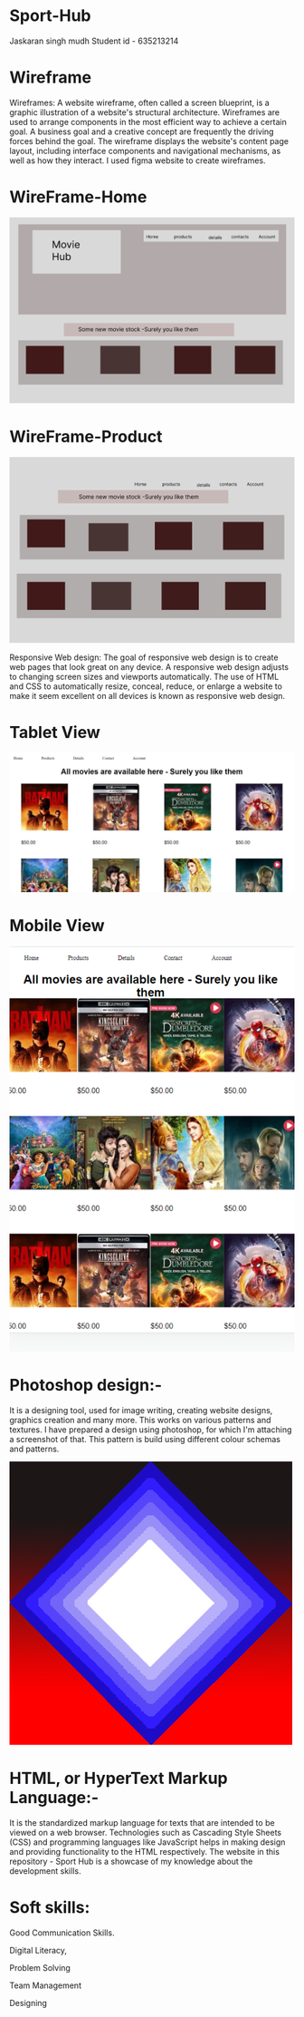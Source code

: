 # Sport-Hub
Jaskaran singh mudh
Student id - 635213214
# Wireframe
Wireframes: A website wireframe, often called a screen blueprint, is a graphic illustration of a website's structural architecture. Wireframes are used to arrange components in the most efficient way to achieve a certain goal. A business goal and a creative concept are frequently the driving forces behind the goal. The wireframe displays the website's content page layout, including interface components and navigational mechanisms, as well as how they interact. I used figma website to create wireframes.

# WireFrame-Home
![Alt text](./Home-wireframe.png?raw=true "Title")
# WireFrame-Product
![Alt text](./Product-wireframe.png?raw=true "Title")


Responsive Web design: The goal of responsive web design is to create web pages that look great on any device. A responsive web design adjusts to changing screen sizes and viewports automatically. The use of HTML and CSS to automatically resize, conceal, reduce, or enlarge a website to make it seem excellent on all devices is known as responsive web design.
# Tablet View
![Alt text](./screenshot-2.png?raw=true "Title")
# Mobile View
![Alt text](./screenshot-1.png?raw=true "Title")

# Photoshop design:-

It is a  designing tool, used for image writing, creating website designs, graphics creation and many more. This works on various patterns and textures. I have prepared a design using photoshop, for which I'm attaching a screenshot of that. This pattern is build using different colour schemas and patterns.

![Alt text](./design.jpeg?raw=true "Title")

# HTML, or HyperText Markup Language:- 

It is the standardized markup language for texts that are intended to be viewed on a web browser. Technologies such as Cascading Style Sheets (CSS) and programming languages like JavaScript helps in making design and providing functionality to the HTML respectively. The website in this repository - Sport Hub is a showcase of my knowledge about the development skills.

# Soft skills:

Good Communication Skills. 

Digital Literacy,

Problem Solving 

Team Management 

Designing 
